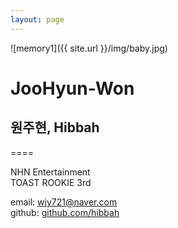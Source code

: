 ```yaml
---
layout: page
---
```


![memory1]({{ site.url }}/img/baby.jpg)

# JooHyun-Won

## 원주현, Hibbah

====

NHN Entertainment<br>
TOAST ROOKIE 3rd

email: wjy721@naver.com<br>
github: [github.com/hibbah](https://github.com/hibbah)
